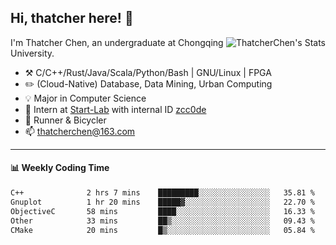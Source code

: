 ## Hi, thatcher here! :wave:

<img align="right" src="https://github-readme-stats.vercel.app/api?username=thatcherchen&title_color=333&text_color=777" alt="ThatcherChen's Stats" >

I'm Thatcher Chen, an undergraduate at Chongqing University.

- :hammer_and_pick:  C/C++/Rust/Java/Scala/Python/Bash | GNU/Linux | FPGA
- :pencil2:  (Cloud-Native) Database, Data Mining, Urban Computing
- :bulb:   Major in Computer Science
- :telescope:  Intern at [Start-Lab](https://github.com/Spatio-Temporal-Lab) with internal ID [zcc0de](https://github.com/zcc0de)
- :seedling:  Runner & Bicycler
- :mailbox: thatcherchen@163.com

---

#### :bar_chart: Weekly Coding Time

<!--START_SECTION:waka-->

```txt
C++              2 hrs 7 mins    █████████░░░░░░░░░░░░░░░░   35.81 %
Gnuplot          1 hr 20 mins    █████▓░░░░░░░░░░░░░░░░░░░   22.70 %
ObjectiveC       58 mins         ████░░░░░░░░░░░░░░░░░░░░░   16.33 %
Other            33 mins         ██▒░░░░░░░░░░░░░░░░░░░░░░   09.43 %
CMake            20 mins         █▒░░░░░░░░░░░░░░░░░░░░░░░   05.84 %
```

<!--END_SECTION:waka-->
